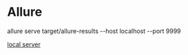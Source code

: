 # Allure

allure serve target/allure-results --host localhost --port 9999

[local server](http://localhost:9999/) 
